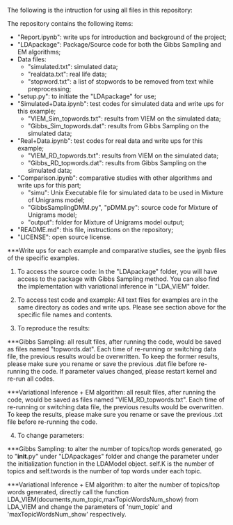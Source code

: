 The following is the intruction for using all files in this repository:

The repository contains the following items:
- "Report.ipynb": write ups for introduction and background of the project;
- "LDApackage": Package/Source code for both the Gibbs Sampling and EM algorithms;
- Data files:
    - "simulated.txt": simulated data;
    - "realdata.txt": real life data;
    - "stopword.txt": a list of stopwords to be removed from text while preprocessing;
- "setup.py": to initiate the "LDApackage" for use;
- "Simulated+Data.ipynb": test codes for simulated data and write ups for this example;
    - "VIEM_Sim_topwords.txt": results from VIEM on the simulated data;
    - "Gibbs_Sim_topwords.dat": results from Gibbs Sampling on the simulated data;
- "Real+Data.ipynb": test codes for real data and write ups for this example;
    - "VIEM_RD_topwords.txt": results from VIEM on the simulated data;
    - "Gibbs_RD_topwords.dat": results from Gibbs Sampling on the simulated data;
- "Comparison.ipynb": comparative studies with other algorithms and write ups for this part;
    - "simu": Unix Executable file for simulated data to be used in Mixture of Unigrams model;
    - "GibbsSamplingDMM.py", "pDMM.py": source code for Mixture of Unigrams model;
    - "output": folder for Mixture of Unigrams model output;
- "README.md": this file, instructions on the repository;
- "LICENSE": open source license.

***Write ups for each example and comparative studies, see the ipynb files of the specific examples.

1. To access the source code:
In the "LDApackage" folder, you will have access to the package with Gibbs Sampling method. You can also find the implementation with variational inference in "LDA_VIEM" folder.

2. To access test code and example:
All text files for examples are in the same directory as codes and write ups. Please see section above for the specific file names and contents.

3. To reproduce the results:

***Gibbs Sampling: all result files, after running the code, would be saved as files named "topwords.dat". Each time of re-running or switching data file, the previous results would be overwritten. To keep the former results, please make sure you rename or save the previous .dat file before re-running the code. If parameter values changed, please restart kernel and re-run all codes.

***Variational Inference + EM algorithm: all result files, after running the code, would be saved as files named "VIEM_RD_topwords.txt". Each time of re-running or switching data file, the previous results would be overwritten. To keep the results, please make sure you rename or save the previous .txt file before re-running the code.

4. To change parameters:

***Gibbs Sampling: to alter the number of topics/top words generated, go to "__init__.py" under "LDApackages" folder and change the parameter under the initialization function in the LDAModel object. self.K is the number of topics and self.twords is the number of top words under each topic.

***Variational Inference + EM algorithm: to alter the number of topics/top words generated, directly call the function LDA_VIEM(documents,num_topic,maxTopicWordsNum_show) from LDA_VIEM and change the parameters of 'num_topic' and 'maxTopicWordsNum_show' respectively.
